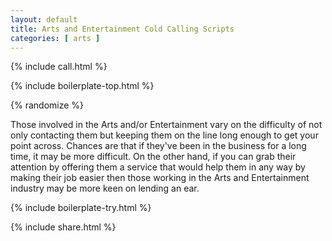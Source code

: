 ```yaml
---
layout: default
title: Arts and Entertainment Cold Calling Scripts
categories: [ arts ]
---
```


{% include call.html %}

{% include boilerplate-top.html %}


{% randomize %}

Those involved in the Arts and/or Entertainment vary on the difficulty of not only contacting them but keeping them on the line long enough to get your point across. Chances are that if they've been in the business for a long time, it may be more difficult. On the other hand, if you can grab their attention by offering them a service that would help them in any way by making their job easier then those working in the Arts and Entertainment industry may be more keen on lending an ear.

{% include boilerplate-try.html %}

{% include share.html %}
